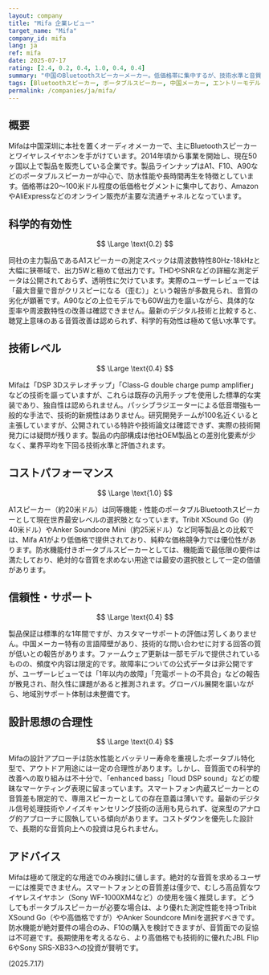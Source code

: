 ```yaml
---
layout: company
title: "Mifa 企業レビュー"
target_name: "Mifa"
company_id: mifa
lang: ja
ref: mifa
date: 2025-07-17
rating: [2.4, 0.2, 0.4, 1.0, 0.4, 0.4]
summary: "中国のBluetoothスピーカーメーカー。低価格帯に集中するが、技術水準と音質面で大きな課題を抱える。"
tags: [Bluetoothスピーカー, ポータブルスピーカー, 中国メーカー, エントリーモデル]
permalink: /companies/ja/mifa/
---
```


## 概要

Mifaは中国深圳に本社を置くオーディオメーカーで、主にBluetoothスピーカーとワイヤレスイヤホンを手がけています。2014年頃から事業を開始し、現在50ヶ国以上で製品を販売している企業です。製品ラインナップはA1、F10、A90などのポータブルスピーカーが中心で、防水性能や長時間再生を特徴としています。価格帯は20～100米ドル程度の低価格セグメントに集中しており、AmazonやAliExpressなどのオンライン販売が主要な流通チャネルとなっています。

## 科学的有効性

$$ \Large \text{0.2} $$

同社の主力製品であるA1スピーカーの測定スペックは周波数特性80Hz-18kHzと大幅に狭帯域で、出力5Wと極めて低出力です。THDやSNRなどの詳細な測定データは公開されておらず、透明性に欠けています。実際のユーザーレビューでは「最大音量で音がクリスピーになる（歪む）」という報告が多数見られ、音質の劣化が顕著です。A90などの上位モデルでも60W出力を謳いながら、具体的な歪率や周波数特性の改善は確認できません。最新のデジタル技術と比較すると、聴覚上意味のある音質改善は認められず、科学的有効性は極めて低い水準です。

## 技術レベル

$$ \Large \text{0.4} $$

Mifaは「DSP 3Dステレオチップ」「Class-G double charge pump amplifier」などの技術を謳っていますが、これらは既存の汎用チップを使用した標準的な実装であり、独自性は認められません。パッシブラジエーターによる低音増強も一般的な手法で、技術的新規性はありません。研究開発チームが100名近くいると主張していますが、公開されている特許や技術論文は確認できず、実際の技術開発力には疑問が残ります。製品の内部構成は他社OEM製品との差別化要素が少なく、業界平均を下回る技術水準と評価されます。

## コストパフォーマンス

$$ \Large \text{1.0} $$

A1スピーカー（約20米ドル）は同等機能・性能のポータブルBluetoothスピーカーとして現在世界最安レベルの選択肢となっています。Tribit XSound Go（約40米ドル）やAnker Soundcore Mini（約25米ドル）など同等製品との比較では、Mifa A1がより低価格で提供されており、純粋な価格競争力では優位性があります。防水機能付きポータブルスピーカーとしては、機能面で最低限の要件は満たしており、絶対的な音質を求めない用途では最安の選択肢として一定の価値があります。

## 信頼性・サポート

$$ \Large \text{0.4} $$

製品保証は標準的な1年間ですが、カスタマーサポートの評価は芳しくありません。中国メーカー特有の言語障壁があり、技術的な問い合わせに対する回答の質が低いとの報告があります。ファームウェア更新は一部モデルで提供されているものの、頻度や内容は限定的です。故障率についての公式データは非公開ですが、ユーザーレビューでは「1年以内の故障」「充電ポートの不具合」などの報告が散見され、耐久性に課題があると推測されます。グローバル展開を謳いながら、地域別サポート体制は未整備です。

## 設計思想の合理性

$$ \Large \text{0.4} $$

Mifaの設計アプローチは防水性能とバッテリー寿命を重視したポータブル特化型で、アウトドア用途には一定の合理性があります。しかし、音質面での科学的改善への取り組みは不十分で、「enhanced bass」「loud DSP sound」などの曖昧なマーケティング表現に留まっています。スマートフォン内蔵スピーカーとの音質差も限定的で、専用スピーカーとしての存在意義は薄いです。最新のデジタル信号処理技術やノイズキャンセリング技術の活用も見られず、従来型のアナログ的アプローチに固執している傾向があります。コストダウンを優先した設計で、長期的な音質向上への投資は見られません。

## アドバイス

Mifaは極めて限定的な用途でのみ検討に値します。絶対的な音質を求めるユーザーには推奨できません。スマートフォンとの音質差は僅少で、むしろ高品質なワイヤレスイヤホン（Sony WF-1000XM4など）の使用を強く推奨します。どうしてもポータブルスピーカーが必要な場合は、より優れた測定性能を持つTribit XSound Go（やや高価格ですが）やAnker Soundcore Miniを選択すべきです。防水機能が絶対要件の場合のみ、F10の購入を検討できますが、音質面での妥協は不可避です。長期使用を考えるなら、より高価格でも技術的に優れたJBL Flip 6やSony SRS-XB33への投資が賢明です。

(2025.7.17)